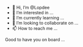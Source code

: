 - 👋 Hi, I’m @Lopdee
- 👀 I’m interested in ...
- 🌱 I’m currently learning ...
- 💞️ I’m looking to collaborate on ...
- 📫 How to reach me ...

<!---
Lopdee/Lopdee is a ✨ special ✨ repository because its `README.md` (this file) appears on your GitHub profile.
You can click the Preview link to take a look at your changes.
--->
Good to have you on board  ...
